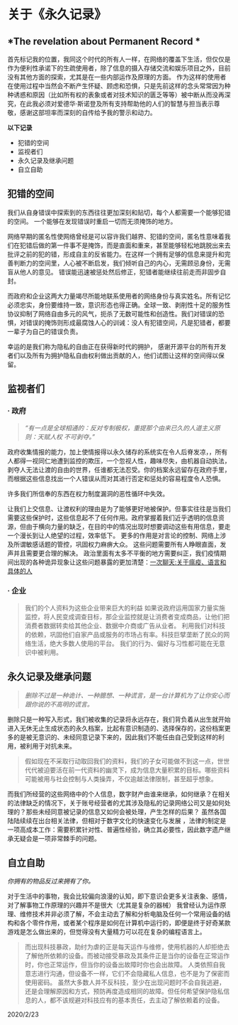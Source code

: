 # 关于《永久记录》 #

## *The revelation about Permanent Record * ##
首先标记我的位置，我同这个时代的所有人一样，在网络的覆盖下生活，但仅仅是作为便利性承诺下的生疏使用者，除了信息的摄入存储交流和娱乐项目之外，目前没有其他方面的探索，尤其是在一些内部运作及原理的方面。 作为这样的使用者在使用过程中当然会不断产生怀疑、顾虑和恐惧，只是先前这样的念头常常因为种种诱惑和原因（比如所有权的表象或者对技术知识的匮乏等等）被中断从而没再深究，在此我必须对爱德华·斯诺登及所有支持帮助他的人们的智慧与担当表示尊敬，感谢这部坦率而深刻的自传给予我的警示和动力。

 **以下记录** 

- 犯错的空间
- 监视者们
- 永久记录及继承问题
- 自立自助



## 犯错的空间 ##

我们从自身错误中探索到的东西往往更加深刻和贴切，每个人都需要一个能够犯错的空间。
一个能够在发现错误时重启一切而无须掩饰的地方。

网络早期的匿名性使网络曾经是可以容许我们越界、犯错的空间，匿名性意味着我们在犯错后做的第一件事不是掩饰，而是直面和重来，甚至能够轻松地跳脱出来去批评之前的犯的错，形成自主的反省能力。在这样一个拥有足够的信息来提升和完善判断力的空间里，人心被不断启发，我们倾听自己的内心，无需顾忌身份，无需盲从他人的意见。 错误能迅速被惩处然后修正，犯错者能继续往前走而非固步自封。

而政府和企业这两大力量竭尽所能地联系使用者的网络身份与真实姓名。所有记忆必须忠实，身份要维持一致，意识形态也得正确。全球一致、剥削性十足的服务性协议抑制了网络自由多元的风气，扼杀了无数可能性和创造性。我们对错误的恐惧，对错误的掩饰则形成最腐蚀人心的训诫：没人有犯错空间，凡是犯错者，都要一辈子为自己的错误负责。

幸运的是我们称为隐私的自由正在获得新时代的拥护，
感谢开源平台的所有开发者们以及所有为拥护隐私自由权利做出贡献的人，他们试图让这样的空间得以保留。


## 监视者们 ##


### · 政府 ###

>*“有一点是全球相通的：反对专制极权，重提那个由来已久的人道主义原则：天赋人权 不可剥夺。”*

政府收集情报的能力，加上使情报得以永久储存的系统实在令人后脊发凉，，所有人都得一视同仁地遭到监控的欺压，一个忽视人性，趣味尽失，由机器自动执法，剥夺人无法让渡的自由的世界，任谁都无法忍受。你的档案永远留存在政府手里，而根据这些信息找出一个人错误从而对其进行否定和惩处的容易程度令人恐惧。

许多我们所信奉的东西在权力制度漏洞的恶性循环中失效。

让我们上交信息、让渡权利的理由是为了能够更好地被保护。但事实往往是当我们需要这些保护时，这些信息起不了任何作用。政府掌握着我们近乎透明的信息资源，但由于横向力量的缺乏，在目的中的情况出现时想要调动这些有用信息，要走一个漫长到让人绝望的过程，效率低下。 更多的作用是对言论的控制、网络上涉及所谓敏感话题的管控，巩固权力麻痹大众。
这些问题需要所有人睁眼直面，发声并且需要更合理的解决。
政治里面有太多不平衡的地方需要纠正，我们疫情期间出现的各种诡异现象让这些问题暴露的更加清楚：[一次聊天:关于瘟疫、语言和具体的人](http://www.surplusvalue.club/luoxin)
### · 企业 ###
>我们的个人资料为这些企业带来巨大的利益
如果说政府运用国家力量实施监控，将人民变成调查目标，那企业监控就是让消费者变成商品，让他们把消费者数据转卖给其他企业、数据中介商或广告从业者。
利用我们对科技的依赖，巩固他们自家产品或服务的市场占有率。科技巨擘垄断了民众的网络生活，绝大多数人使用的平台。 
我们的行为、偏好与习性都可能在无意识中被利用。


## 永久记录及继承问题 ##
>*删除不过是一种诡计、一种臆想、一种谎言，是一台计算机为了让你安心而跟你说的不高明的谎言。*

删除只是一种写入形式，我们被收集的记录将永远存在，我们背负着从出生就开始进入无休无止生成状态的永久档案，比起有意识制造的、选择保存的，这份档案更多的是被无意识的、未经同意记录下来的，因此我们不能任由自己受到这样的利用，被利用于对抗未来。
>假如现在不采取行动取回我们的资料，我们的子女可能做不到这一点，世世代代被迫要活在前一代资料的幽灵下，成为信息大量积累的目标。哪些资料可能被用与社会控制与人类操弄，不仅逾越法律限制，甚至超乎想象。

而我们所经营的这些网络中的个人信息，数字财产由谁来继承，如何继承？在相关的法律缺乏的情况下，关于账号经营者的尤其涉及隐私的记录网络公司又是如何处理的？那些未经同意被记录的信息又如何会被处理，产生怎样的后果？ 虽然各国陆陆续续在出台相关法律，但相对于数字文化的快速变化与发展 ，法律的制定是一项高成本工作：需要积累针对性、普遍性经验，确立其必要性，因此数字遗产继承无疑会是一项非常棘手的问题。


## 自立自助 ##
*你拥有的物品反过来拥有了你。*

对于生活中的事物，我会比较偏向浪漫的认知，即下意识会更多关注表象、感情，对了解事物工作原理的兴趣并不是很大（尤其是复杂的器械）
我曾经认为运作原理、维修技术并非必须了解，不会主动去了解和分析电脑及任何一个常用设备的结构和各个零件作用，或者某个程序是如何在计算机中运行的，即便是终于好奇某款游戏是怎么做出来的，但觉得没有大量精力可以花在复杂的编程语言上。 

>而出现科技暴政，助纣为虐的正是每天运作与维修，使用机器的人却拒绝去了解他所依赖的设备。而被动接受暴政及其条件正是当你的设备在正常运作时，你也正常运作，但当你的设备出故障时你也会出故障。
人类依照自我意志进行沟通，但设备不一样，它们不会隐藏私人信息，也不是为了保密而使用密码。
虽然大多数人并不反科技，至少在出现问题时不会自我逃避，还是会理解原因和方式，预防再度造成相同的故障。但任何希望保护隐私信息的人，都不该规避对科技应有的基本责任，去主动了解依赖着的设备。


2020/2/23








